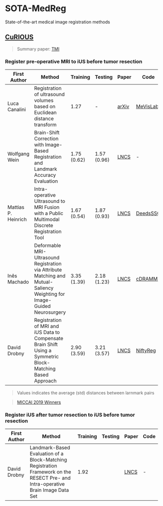# SOTA-MedReg
State-of-the-art medical image registration methods



## [CuRIOUS](https://curious2019.grand-challenge.org/Home/)

> Summary paper: [TMI](https://ieeexplore.ieee.org/document/8795512)

### Register pre-operative MRI to iUS before tumor resection

|First Author|Method|Training|Testing|Paper|Code|
|---|---|---|---|---|---|
|Luca Canalini|Registration of ultrasound volumes based on Euclidean distance transform|1.27|-|[arXiv](https://arxiv.org/abs/2001.03204)|[MeVisLab](https://www.mevislab.de/)|
|Wolfgang Wein|Brain-Shift Correction with Image-Based Registration and Landmark Accuracy Evaluation|1.75 (0.62)|1.57 (0.96)|[LNCS](https://link.springer.com/chapter/10.1007/978-3-030-01045-4_17)|-|
|Mattias P. Heinrich|Intra-operative Ultrasound to MRI Fusion with a Public Multimodal Discrete Registration Tool|1.67 (0.54)|1.87 (0.93)|[LNCS](https://link.springer.com/chapter/10.1007/978-3-030-01045-4_19)|[DeedsSSC](https://github.com/mattiaspaul/deedsBCV)|
|Inês Machado|Deformable MRI-Ultrasound Registration via Attribute Matching and Mutual-Saliency Weighting for Image-Guided Neurosurgery|3.35 (1.39) |2.18 (1.23)|[LNCS](https://link.springer.com/chapter/10.1007/978-3-030-01045-4_20)|[cDRAMMS](https://www.nitrc.org/projects/dramms/)|
|David Drobny|Registration of MRI and iUS Data to Compensate Brain Shift Using a Symmetric Block-Matching Based Approach|2.90 (3.59) |3.21 (3.57)|[LNCS](https://link.springer.com/chapter/10.1007/978-3-030-01045-4_21)|[NiftyReg](http://cmictig.cs.ucl.ac.uk/wiki/index.php/NiftyReg)|

> Values indicates the average (std) distances between larnmark pairs

> [MICCAI 2019 Winners](https://twitter.com/xiaobird/status/1184271136839950338)


### Register iUS after tumor resection to iUS before tumor resection

|First Author|Method|Training|Testing|Paper|Code|
|---|---|---|---|---|---|
|David Drobny|Landmark-Based Evaluation of a Block-Matching Registration Framework on the RESECT Pre- and Intra-operative Brain Image Data Set|1.92||[LNCS](https://link.springer.com/chapter/10.1007/978-3-030-33642-4_15)|-|


